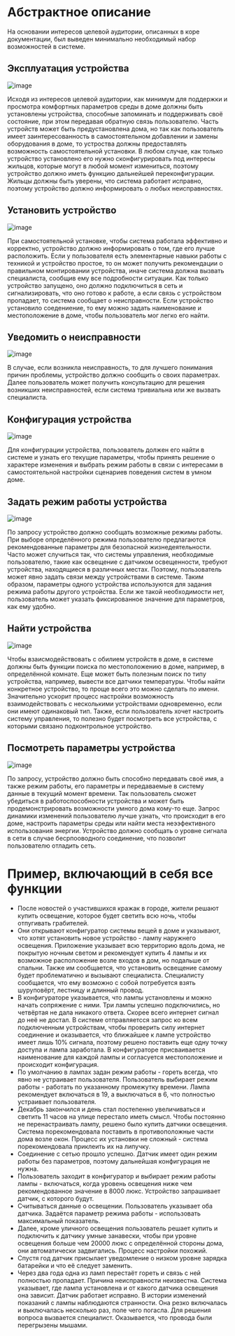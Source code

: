 # Абстрактное описание
На основании интересов целевой аудитории, описанных в коре документации, был выведен минимально необходимый набор возможностей в системе.

## Эксплуатация устройства

![image](https://user-images.githubusercontent.com/48065080/155876032-1c33610b-dfba-4d29-9d4d-3cecbeee00e1.png)

Исходя из интересов целевой аудитории, как минимум для поддержки и просмотра комфортных параметров среды в доме должны быть установлены устройства, способные запоминать и поддерживать своё состояние, при этом передавая обратную связь пользователю. Часть устройств может быть предустановлена дома, но так как пользователь имеет заинтересованность в самостоятельном добавлении и замены оборудования в доме, то устроства должны предоставлять возможность самостоятельной установки. В любом случае, как только устройство установлено его нужно сконфигурировать под интересы жильцов, которые могут в любой момент измениться, поэтому устройство должно иметь функцию дальнейшей переконфигурации. Жильцы должны быть уверены, что система работает исправно, поэтому устройство должно информировать о любых неисправностях.

## Установить устройство

![image](https://user-images.githubusercontent.com/48065080/155880843-f920b215-43f3-471d-94bb-d4633804873d.png)

При самостоятельной установке, чтобы система работала эффективно и корректно, устройство должно информировать о том, где его лучше расположить. Если у пользователя есть элементарные навыки работы с техникой и устройство простое, то он может получить рекомендации о правильном монтировании устройства, иначе система должна вызвать специалиста, сообщив ему все подробности ситуации. Как только устройство запущено, оно должно подключиться в сеть и сигнализировать, что оно готово к работе, а если связь с устройством пропадает, то система сообщает о неисправности. Если устройство установило соедениение, то ему можно задать наименование и местоположение в доме, чтобы пользователь мог легко его найти.

## Уведомить о неисправности

![image](https://user-images.githubusercontent.com/48065080/155875671-194c1f20-0e24-41c0-86f9-c7168438129a.png)

В случае, если возникла неисправность, то для лучшего понимания причин проблемы, устройство должно сообщить о своих параметрах. Далее пользователь может получить консультацию для решения возникших неисправностей, если система тривиальна или же вызвать специалиста. 

## Конфигурация устройства

![image](https://user-images.githubusercontent.com/48065080/155875667-03d005c7-1ccc-436e-b114-cc3cea4f96e4.png)

Для конфигурации устройства, пользователь должен его найти в системе и узнать его текущие параметры, чтобы принять решение о характере изменения и выбрать режим работы в связи с интересами в самостоятельной настройки сценариев поведения систем в умном доме.

## Задать режим работы устройства

![image](https://user-images.githubusercontent.com/48065080/155880685-dfbe9ad5-3b5a-4efc-8905-0e1e76047566.png)

По запросу устройство должно сообщать возможные режимы работы. При выборе определённого режима пользователю предлагаются рекомендованные параметры для безопасной жизнедеятельности. Часто может случиться так, что системы управления, необходимые пользователю, такие как освещение с датчиком освещенности, требуют устройства, находящиеся в различных местах. Поэтому, пользователь может явно задать связи между устройствами в системе. Таким образом, параметры одного устройства используются для задания режима работы другого устройства. Если же такой необходимости нет, пользователь может указать фиксированное значение для параметров, как ему удобно.

## Найти устройства

![image](https://user-images.githubusercontent.com/48065080/155879492-2040271e-574f-4d9c-945e-9a1f50d6b262.png)

Чтобы взаисмодействовать с обилием устройств в доме, в системе должны быть функции поиска по местоположению в доме, например, в определённой комнате. Еще может быть полезным поиск по типу устройства, например, вывести все датчики температуры. Чтобы найти конкретное устройство, то проще всего это можно сделать по имени. Значительно ускорит процесс настройки возможность взаимодействовать с несколькими устройствами одновременно, если они имеют одинаковый тип. Также, если пользователь хочет настроить систему управления, то полезно будет посмотреть все устройства, с которыми связано подконтрольное устройство.

## Посмотреть параметры устройства

![image](https://user-images.githubusercontent.com/48065080/155880412-bfc84022-a54d-4d3c-a83b-a1d61fca8d79.png)

По запросу, устройство должно быть способно передавать своё имя, а также режим работы, его параметры и передаваемые в систему данные в текущий момент времени. Так пользователь сможет убедиться в работоспособности устройства и может быть продемонстрировать возможности умного дома кому-то еще. Запрос динамики изменений пользователю лучше узнать, что происходит в его доме, настроить параметры среды или найти места неээфективного использования энергии. Устройство должно сообщать о уровне сигнала в сети в случае бесрпооводного соединение, что позволит пользователю отладить сеть.

# Пример, включающий в себя все функции

- После новостей о участившихся кражак в городе, жители решают купить освещение, которое будет светить всю ночь, чтобы отпугивать грабителей.
- Они открывают конфигуратор системы вещей в доме и указывают, что хотят установить новое устройство - лампу наружнего освещения. Приложение указывает всю территорию вдоль дома, не покрытую ночным светом и рекомендует купить 4 лампы и их возможное расположение возле входов в дом, но подальше от спальни. Также им сообщается, что установить освещение самому будет проблематично и вызывают специалиста. Специалисту сообщается, что ему возможно с собой потребуется взять шуруповёрт, лестницу и длинный провод.
- В конфигураторе указывается, что лампы установлены и можно начать сопряжение с ними. Три лампы успешно подключились, но четвёртая не дала никакого ответа. Скорее всего интернет сигнал до неё не достал. В системе отправляетсся запрос ко всем подключенным устройствам, чтобы проверить силу интернет соединение и оказывается, что ближайшее к лампе устройство имеет лишь 10% сигнала, поэтому решено поставить еще одну точку доступа и лампа заработала. В конфигураторе присваивается наименование для каждой лампы и согласуется местоположение и происходит конфигурация.
- По умолчанию в лампах задан режим работы - гореть всегда, что явно не устраивает пользователя. Пользователь выбирает режим работы - работать по указанному промежутку времени. Лампа рекомендует включаться в 19, а выключаться в 6, что полностью устраивает пользователя.
- Декабрь закончился и день стал постепенно увеличиваться и светить 11 часов на улице перестало иметь смысл. Чтобы постоянно не перенастраивать лампу, решено было купить датчики освещения. Система порекомендовала поставить в противоположные части дома возле окон. Процесс их установки не сложный - система порекомендовала приклеить их на липучку.
- Соединение с сетью прошло успешно. Датчик имеет один режим работы без параметров, поэтому дальнейшая конфигурация не нужна.
- Пользователь заходит в конфигуратор и выбирает режим работы лампы - включаться, когда уровень освещения ниже чем рекомендованное значение в 8000 люкс. Устройство запрашивает датчик, с которого будут.
- Считываться данные о освещении. Пользователь указывает оба датчика. Задаётся параметр режима работы - использовать максимальный показатель.
- Далее, кроме уличного освещения пользователь решает купить и подключить к датчику умные занавески, чтобы при уровне освещения больше чем 20000 люкс с определённой стороны дома, они автоматически задвигались. Процесс настройки похожий.
- Спустя год датчик присылает уведомление о низком уровне зарядка батарейки и что её следует заменить.
- Через два года одна из ламп перестаёт гореть и связь с ней полностью пропадает. Причина неисправности неизвестна. Система указывает, где лампа установлена и от какого датчика освещения она зависит. Датчик работает исправно. В истории изменений показаний с лампы наблюдаются странности. Она резко включалась и выключалась несколько раз, поле чего погасла. Для решения вопроса вызвается специалист. Оказывается, что провода были перегрызены мышами.
